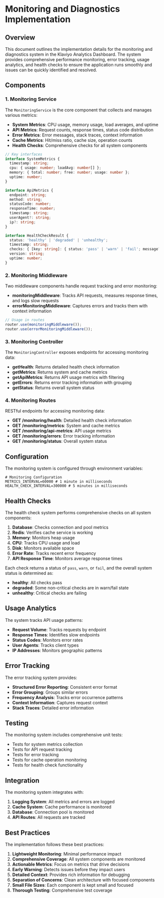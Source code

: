 # Monitoring and Diagnostics Implementation

## Overview
This document outlines the implementation details for the monitoring and diagnostics system in the Klaviyo Analytics Dashboard. The system provides comprehensive performance monitoring, error tracking, usage analytics, and health checks to ensure the application runs smoothly and issues can be quickly identified and resolved.

## Components

### 1. Monitoring Service
The `MonitoringService` is the core component that collects and manages various metrics:

- **System Metrics**: CPU usage, memory usage, load averages, and uptime
- **API Metrics**: Request counts, response times, status code distribution
- **Error Metrics**: Error messages, stack traces, context information
- **Cache Metrics**: Hit/miss ratio, cache size, operation counts
- **Health Checks**: Comprehensive checks for all system components

```typescript
// Key interfaces
interface SystemMetrics {
  timestamp: string;
  cpu: { usage: number; loadAvg: number[] };
  memory: { total: number; free: number; usage: number };
  uptime: number;
}

interface ApiMetrics {
  endpoint: string;
  method: string;
  statusCode: number;
  responseTime: number;
  timestamp: string;
  userAgent?: string;
  ip?: string;
}

interface HealthCheckResult {
  status: 'healthy' | 'degraded' | 'unhealthy';
  timestamp: string;
  checks: { [key: string]: { status: 'pass' | 'warn' | 'fail'; message?: string; details?: any } };
  version: string;
  uptime: number;
}
```

### 2. Monitoring Middleware
Two middleware components handle request tracking and error monitoring:

- **monitoringMiddleware**: Tracks API requests, measures response times, and logs slow requests
- **errorMonitoringMiddleware**: Captures errors and tracks them with context information

```typescript
// Usage in routes
router.use(monitoringMiddleware());
router.use(errorMonitoringMiddleware());
```

### 3. Monitoring Controller
The `MonitoringController` exposes endpoints for accessing monitoring data:

- **getHealth**: Returns detailed health check information
- **getMetrics**: Returns system and cache metrics
- **getApiMetrics**: Returns API usage metrics with filtering
- **getErrors**: Returns error tracking information with grouping
- **getStatus**: Returns overall system status

### 4. Monitoring Routes
RESTful endpoints for accessing monitoring data:

- **GET /monitoring/health**: Detailed health check information
- **GET /monitoring/metrics**: System and cache metrics
- **GET /monitoring/api-metrics**: API usage metrics
- **GET /monitoring/errors**: Error tracking information
- **GET /monitoring/status**: Overall system status

## Configuration

The monitoring system is configured through environment variables:

```
# Monitoring Configuration
METRICS_INTERVAL=60000 # 1 minute in milliseconds
HEALTH_CHECK_INTERVAL=300000 # 5 minutes in milliseconds
```

## Health Checks

The health check system performs comprehensive checks on all system components:

1. **Database**: Checks connection and pool metrics
2. **Redis**: Verifies cache service is working
3. **Memory**: Monitors heap usage
4. **CPU**: Tracks CPU usage and load
5. **Disk**: Monitors available space
6. **Error Rate**: Tracks recent error frequency
7. **API Response Time**: Monitors average response times

Each check returns a status of `pass`, `warn`, or `fail`, and the overall system status is determined as:
- **healthy**: All checks pass
- **degraded**: Some non-critical checks are in warn/fail state
- **unhealthy**: Critical checks are failing

## Usage Analytics

The system tracks API usage patterns:

- **Request Volume**: Tracks requests by endpoint
- **Response Times**: Identifies slow endpoints
- **Status Codes**: Monitors error rates
- **User Agents**: Tracks client types
- **IP Addresses**: Monitors geographic patterns

## Error Tracking

The error tracking system provides:

- **Structured Error Reporting**: Consistent error format
- **Error Grouping**: Groups similar errors
- **Frequency Analysis**: Tracks error occurrence patterns
- **Context Information**: Captures request context
- **Stack Traces**: Detailed error information

## Testing

The monitoring system includes comprehensive unit tests:

- Tests for system metrics collection
- Tests for API request tracking
- Tests for error tracking
- Tests for cache operation monitoring
- Tests for health check functionality

## Integration

The monitoring system integrates with:

1. **Logging System**: All metrics and errors are logged
2. **Cache System**: Cache performance is monitored
3. **Database**: Connection pool is monitored
4. **API Routes**: All requests are tracked

## Best Practices

The implementation follows these best practices:

1. **Lightweight Monitoring**: Minimal performance impact
2. **Comprehensive Coverage**: All system components are monitored
3. **Actionable Metrics**: Focus on metrics that drive decisions
4. **Early Warning**: Detects issues before they impact users
5. **Detailed Context**: Provides rich information for debugging
6. **Separation of Concerns**: Clean architecture with focused components
7. **Small File Sizes**: Each component is kept small and focused
8. **Thorough Testing**: Comprehensive test coverage

